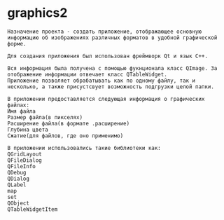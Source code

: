 # graphics2


    Назначение проекта - создать приложение, отображающее основную информацию об изображениях различных форматов в удобной графической форме.

    Для создания приложения был использован фреймворк Qt и язык C++.

    Вся информация была получена с помощью фукнционала класс QImage. За отображение информации отвечает класс QTableWidget.
    Приложение позволяет обрабатывать как по одному файлу, так и несколько, а также присустсвует возможность подгрузки целой папки. 
    
    В приложении предоставляется следующая информация о графических файлах:
    Имя файла
    Размер файла(в пикселях)
    Расширение файла(в формате .расширение)
    Глубина цвета
    Сжатие(для файлов, где оно применимо)
    
    В приложении использовались такие библиотеки как:
    QGridLayout
    QFileDialog
    QFileInfo
    QDebug
    QDialog
    QLabel
    map
    set
    QObject
    QTableWidgetItem
